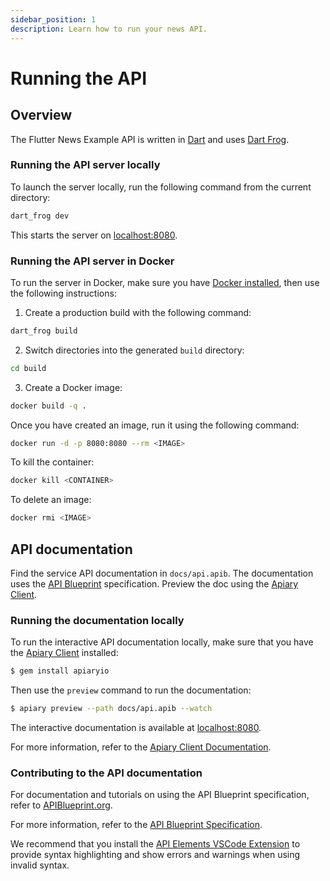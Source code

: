 ```yaml
---
sidebar_position: 1
description: Learn how to run your news API.
---
```


# Running the API

## Overview

The Flutter News Example API is written in [Dart](https://dart.dev) and uses [Dart Frog](https://dartfrog.vgv.dev).

### Running the API server locally

To launch the server locally, run the following command from the current directory:

```sh
dart_frog dev
```

This starts the server on [localhost:8080](http://localhost:8080).

### Running the API server in Docker

To run the server in Docker, make sure you have [Docker installed](https://docs.docker.com/get-docker/), then use the following instructions:

1. Create a production build with the following command:

```sh
dart_frog build
```

2. Switch directories into the generated `build` directory:

```sh
cd build
```

3. Create a Docker image:

```sh
docker build -q .
```

Once you have created an image, run it using the following command:

```sh
docker run -d -p 8080:8080 --rm <IMAGE>
```

To kill the container:

```sh
docker kill <CONTAINER>
```

To delete an image:

```sh
docker rmi <IMAGE>
```

## API documentation

Find the service API documentation in `docs/api.apib`. The documentation uses the [API Blueprint](https://github.com/apiaryio/api-blueprint) specification. Preview the doc using the [Apiary Client](https://github.com/apiaryio/apiary-client).

### Running the documentation locally

To run the interactive API documentation locally, make sure that you have the [Apiary Client](https://github.com/apiaryio/apiary-client) installed:

```sh
$ gem install apiaryio
```

Then use the `preview` command to run the documentation:

```sh
$ apiary preview --path docs/api.apib --watch
```

The interactive documentation is available at [localhost:8080](http://localhost:8080).

For more information, refer to the [Apiary Client Documentation](https://help.apiary.io/tools/apiary-cli).

### Contributing to the API documentation

For documentation and tutorials on using the API Blueprint specification, refer to [APIBlueprint.org](https://apiblueprint.org/).

For more information, refer to the [API Blueprint Specification](https://github.com/apiaryio/api-blueprint/blob/master/API%20Blueprint%20Specification.md).

We recommend that you install the [API Elements VSCode Extension](https://marketplace.visualstudio.com/items?itemName=vncz.vscode-apielements) to provide syntax highlighting and show errors and warnings when using invalid syntax.
